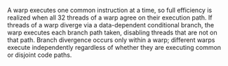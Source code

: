 A warp executes one common instruction at a time, so full efficiency is realized when all 32 threads of a warp agree on their execution path. If threads of a warp diverge via a data-dependent conditional branch, the warp executes each branch path taken, disabling threads that are not on that path. Branch divergence occurs only within a warp; different warps execute independently regardless of whether they are executing common or disjoint code paths.
